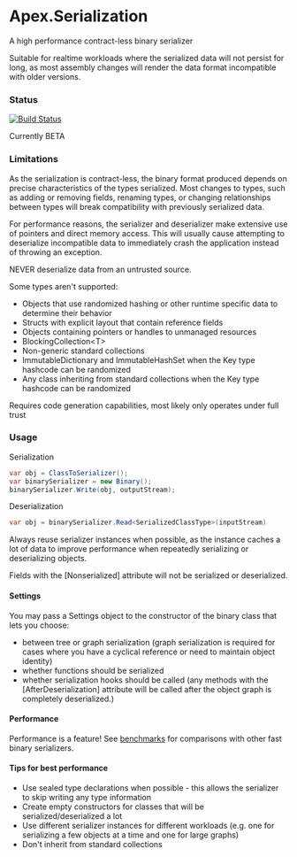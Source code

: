 ﻿# Apex.Serialization

A high performance contract-less binary serializer

Suitable for realtime workloads where the serialized data will not persist for long, as most assembly changes will render the data format incompatible with older versions.

### Status

[![Build Status](https://numenfall.visualstudio.com/Games/_apis/build/status/Apex.Serialization-CI)](https://numenfall.visualstudio.com/Games/_build/latest?definitionId=3)

Currently BETA

### Limitations

As the serialization is contract-less, the binary format produced depends on precise characteristics of the types serialized. Most changes to types, such as adding or removing fields, renaming types, or changing relationships between types will break compatibility with previously serialized data.

For performance reasons, the serializer and deserializer make extensive use of pointers and direct memory access.  This will usually cause attempting to deserialize incompatible data to immediately crash the application instead of throwing an exception.

NEVER deserialize data from an untrusted source.

Some types aren't supported:
- Objects that use randomized hashing or other runtime specific data to determine their behavior
- Structs with explicit layout that contain reference fields
- Objects containing pointers or handles to unmanaged resources
- BlockingCollection\<T>
- Non-generic standard collections
- ImmutableDictionary and ImmutableHashSet when the Key type hashcode can be randomized
- Any class inheriting from standard collections when the Key type hashcode can be randomized

Requires code generation capabilities, most likely only operates under full trust

### Usage

Serialization
```csharp
var obj = ClassToSerializer();
var binarySerializer = new Binary();
binarySerializer.Write(obj, outputStream);
```

Deserialization
```csharp
var obj = binarySerializer.Read<SerializedClassType>(inputStream)
```

Always reuse serializer instances when possible, as the instance caches a lot of data to improve performance when repeatedly serializing or deserializing objects.

Fields with the [Nonserialized] attribute will not be serialized or deserialized.

#### Settings

You may pass a Settings object to the constructor of the binary class that lets you choose:
- between tree or graph serialization (graph serialization is required for cases where you have a cyclical reference or need to maintain object identity)
- whether functions should be serialized
- whether serialization hooks should be called (any methods with the [AfterDeserialization] attribute will be called after the object graph is completely deserialized.)

#### Performance

Performance is a feature!  See [benchmarks](Benchmarks.md) for comparisons with other fast binary serializers.

#### Tips for best performance

- Use sealed type declarations when possible - this allows the serializer to skip writing any type information
- Create empty constructors for classes that will be serialized/deserialized a lot
- Use different serializer instances for different workloads (e.g. one for serializing a few objects at a time and one for large graphs)
- Don't inherit from standard collections
